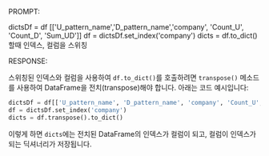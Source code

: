 PROMPT:

dictsDf = df \[\['U\_pattern\_name','D\_pattern\_name','company', 'Count\_U', 'Count\_D', 'Sum\_UD'\]\] df = dictsDf.set\_index('company') dicts = df.to\_dict() 할때 인덱스, 컬럼을 스위칭

RESPONSE:

스위칭된 인덱스와 컬럼을 사용하여 `df.to_dict()`를 호출하려면 `transpose()` 메소드를 사용하여 DataFrame을 전치(transpose)해야 합니다. 아래는 코드 예시입니다:

```python
dictsDf = df[['U_pattern_name', 'D_pattern_name', 'company', 'Count_U', 'Count_D', 'Sum_UD']]
df = dictsDf.set_index('company')
dicts = df.transpose().to_dict()
```

이렇게 하면 `dicts`에는 전치된 DataFrame의 인덱스가 컬럼이 되고, 컬럼이 인덱스가 되는 딕셔너리가 저장됩니다.